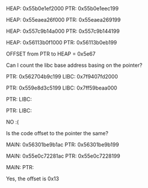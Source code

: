 HEAP: 0x55b0e1ef2000
PTR: 0x55b0e1eec199


HEAP: 0x55eaea26f000
PTR: 0x55eaea269199


HEAP: 0x557c9b14a000
PTR: 0x557c9b144199


HEAP: 0x56113b0f1000
PTR: 0x56113b0eb199

OFFSET from PTR to HEAP = 0x5e67

Can I count the libc base address basing on the pointer?

PTR: 0x562704b9c199
LIBC: 0x7f9407fd2000

PTR: 0x559e8d3c5199
LIBC: 0x7ff59beaa000

PTR:
LIBC:

PTR:
LIBC:

NO :(

Is the code offset to the pointer the same?

MAIN: 0x56301be9b1ac
PTR: 0x56301be9b199


MAIN: 0x55e0c72281ac
PTR: 0x55e0c7228199


MAIN:
PTR:

Yes, the offset is 0x13
